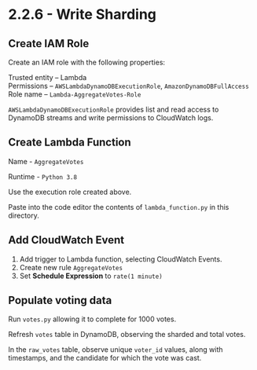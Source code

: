 # 2.2.6 - Write Sharding

## Create IAM Role

Create an IAM role with the following properties:

Trusted entity – Lambda  
Permissions – `AWSLambdaDynamoDBExecutionRole`, `AmazonDynamoDBFullAccess`  
Role name – `Lambda-AggregateVotes-Role`

`AWSLambdaDynamoDBExecutionRole` provides list and read access to DynamoDB streams and write permissions to CloudWatch logs.

## Create Lambda Function

Name - `AggregateVotes`

Runtime - `Python 3.8`

Use the execution role created above.

Paste into the code editor the contents of `lambda_function.py` in this directory.

## Add CloudWatch Event

1. Add trigger to Lambda function, selecting CloudWatch Events.
2. Create new rule `AggregateVotes`
3. Set **Schedule Expression** to `rate(1 minute)`

## Populate voting data

Run `votes.py` allowing it to complete for 1000 votes.

Refresh `votes` table in DynamoDB, observing the sharded and total votes.

In the `raw_votes` table, observe unique `voter_id` values, along with timestamps, and the candidate for which the vote was cast.

